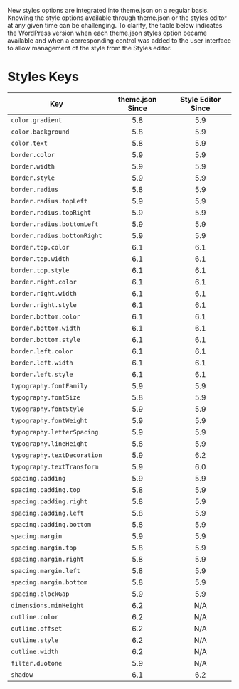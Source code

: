 New styles options are integrated into theme.json on a regular basis. Knowing the style options available through theme.json or the styles editor at any given time can be challenging. To clarify, the table below indicates the WordPress version when each theme.json styles option became available and when a corresponding control was added to the user interface to allow management of the style from the Styles editor.

# Styles Keys

| Key | theme.json Since| Style Editor Since |
| --- | :---: | :---: |
| `color.gradient`              | 5.8 | 5.9 |
| `color.background`            | 5.8 | 5.9 |
| `color.text`                  | 5.8 | 5.9 |
| `border.color`                | 5.9 | 5.9 |
| `border.width`                | 5.9 | 5.9 |
| `border.style`                | 5.9 | 5.9 |
| `border.radius`               | 5.8 | 5.9 |
| `border.radius.topLeft`       | 5.9 | 5.9 |
| `border.radius.topRight`      | 5.9 | 5.9 |
| `border.radius.bottomLeft`    | 5.9 | 5.9 |
| `border.radius.bottomRight`   | 5.9 | 5.9 |
| `border.top.color`            | 6.1 | 6.1 |
| `border.top.width`            | 6.1 | 6.1 |
| `border.top.style`            | 6.1 | 6.1 |
| `border.right.color`          | 6.1 | 6.1 |
| `border.right.width`          | 6.1 | 6.1 |
| `border.right.style`          | 6.1 | 6.1 |
| `border.bottom.color`         | 6.1 | 6.1 |
| `border.bottom.width`         | 6.1 | 6.1 |
| `border.bottom.style`         | 6.1 | 6.1 |
| `border.left.color`           | 6.1 | 6.1 |
| `border.left.width`           | 6.1 | 6.1 |
| `border.left.style`           | 6.1 | 6.1 |
| `typography.fontFamily`       | 5.9 | 5.9 |
| `typography.fontSize`         | 5.8 | 5.9 |
| `typography.fontStyle`        | 5.9 | 5.9 |
| `typography.fontWeight`       | 5.9 | 5.9 |
| `typography.letterSpacing`    | 5.9 | 5.9 |
| `typography.lineHeight`       | 5.8 | 5.9 |
| `typography.textDecoration`   | 5.9 | 6.2 |
| `typography.textTransform`    | 5.9 | 6.0 |
| `spacing.padding`             | 5.9 | 5.9 |
| `spacing.padding.top`         | 5.8 | 5.9 |
| `spacing.padding.right`       | 5.8 | 5.9 |
| `spacing.padding.left`        | 5.8 | 5.9 |
| `spacing.padding.bottom`      | 5.8 | 5.9 |
| `spacing.margin`              | 5.9 | 5.9 |
| `spacing.margin.top`          | 5.8 | 5.9 |
| `spacing.margin.right`        | 5.8 | 5.9 |
| `spacing.margin.left`         | 5.8 | 5.9 |
| `spacing.margin.bottom`       | 5.8 | 5.9 |
| `spacing.blockGap`            | 5.9 | 5.9 |
| `dimensions.minHeight`        | 6.2 | N/A |
| `outline.color`               | 6.2 | N/A |
| `outline.offset`              | 6.2 | N/A |
| `outline.style`               | 6.2 | N/A |
| `outline.width`               | 6.2 | N/A |
| `filter.duotone`              | 5.9 | N/A |
| `shadow`                      | 6.1 | 6.2 |
